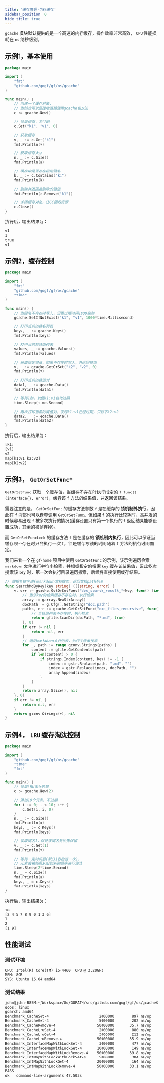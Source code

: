 ```yaml
---
title: '缓存管理-内存缓存'
sidebar_position: 0
hide_title: true
---
```


`gcache` 模块默认提供的是一个高速的内存缓存，操作效率非常高效， `CPU` 性能损耗在 `ns` 纳秒级别。

## 示例1，基本使用

```go
package main

import (
    "fmt"
    "github.com/gogf/gf/os/gcache"
)

func main() {
    // 创建一个缓存对象，
    // 当然也可以便捷地直接使用gcache包方法
    c := gcache.New()

    // 设置缓存，不过期
    c.Set("k1", "v1", 0)

    // 获取缓存
    v, _ := c.Get("k1")
    fmt.Println(v)

    // 获取缓存大小
    n, _ := c.Size()
    fmt.Println(n)

    // 缓存中是否存在指定键名
    b, _ := c.Contains("k1")
    fmt.Println(b)

    // 删除并返回被删除的键值
    fmt.Println(c.Remove("k1"))

    // 关闭缓存对象，让GC回收资源
    c.Close()
}

```

执行后，输出结果为：

```html
v1
1
true
v1

```

## 示例2，缓存控制

```go
package main

import (
    "fmt"
    "github.com/gogf/gf/os/gcache"
    "time"
)

func main() {
    // 当键名不存在时写入，设置过期时间1000毫秒
    gcache.SetIfNotExist("k1", "v1", 1000*time.Millisecond)

    // 打印当前的键名列表
    keys, _ := gcache.Keys()
    fmt.Println(keys)

    // 打印当前的键值列表
    values, _ := gcache.Values()
    fmt.Println(values)

    // 获取指定键值，如果不存在时写入，并返回键值
    v, _ := gcache.GetOrSet("k2", "v2", 0)
    fmt.Println(v)

    // 打印当前的键值对
    data1, _ := gcache.Data()
    fmt.Println(data1)

    // 等待1秒，以便k1:v1自动过期
    time.Sleep(time.Second)

    // 再次打印当前的键值对，发现k1:v1已经过期，只剩下k2:v2
    data2, _ := gcache.Data()
    fmt.Println(data2)
}

```

执行后，输出结果为：

```html
[k1]
[v1]
v2
map[k1:v1 k2:v2]
map[k2:v2]

```

## 示例3， `GetOrSetFunc*`

`GetOrSetFunc` 获取一个缓存值，当缓存不存在时执行指定的 `f func() (interface{}, error)`，缓存该 `f` 方法的结果值，并返回该结果。

需要注意的是， `GetOrSetFunc` 的缓存方法参数 `f` 是在缓存的 **锁机制外执行**，因此在 `f` 内部也可以嵌套调用 `GetOrSetFunc`。但如果 `f` 的执行比较耗时，高并发的时候容易出现 `f` 被多次执行的情况(缓存设置只有第一个执行的 `f` 返回结果能够设置成功，其余的被抛弃掉)。

而 `GetOrSetFuncLock` 的缓存方法 `f` 是在缓存的 **锁机制内执行**，因此可以保证当缓存项不存在时只会执行一次 `f`，但是缓存写锁的时间随着 `f` 方法的执行时间而定。

我们来看一个在 `gf-home` 项目中使用 `GetOrSetFunc` 的示例，该示例遍历检索 `markdown` 文件进行字符串检索，并根据指定的搜索 `key` 缓存该结果值，因此多次搜索该 `key` 时，第一次会执行目录遍历搜索，后续将直接使用缓存结果。

```go
// 根据关键字进行markdown文档搜索，返回文档path列表
func SearchMdByKey(key string) ([]string, error) {
    v, err := gcache.GetOrSetFunc("doc_search_result_"+key, func() (interface{}, error) {
        // 当该key的检索缓存不存在时，执行检索
        array := garray.NewStrArray()
        docPath := g.Cfg().GetString("doc.path")
        paths, err := gcache.GetOrSetFunc("doc_files_recursive", func() (interface{}, error) {
            // 当目录列表不存在时，执行检索
            return gfile.ScanDir(docPath, "*.md", true)
        }, 0)
        if err != nil {
            return nil, err
        }
        // 遍历markdown文件列表，执行字符串搜索
        for _, path := range gconv.Strings(paths) {
            content := gfile.GetContents(path)
            if len(content) > 0 {
                if strings.Index(content, key) != -1 {
                    index := gstr.Replace(path, ".md", "")
                    index = gstr.Replace(index, docPath, "")
                    array.Append(index)
                }
            }
        }
        return array.Slice(), nil
    }, 0)
    if err != nil {
        return nil, err
    }
    return gconv.Strings(v), nil
}

```

## 示例4， `LRU` 缓存淘汰控制

```go
package main

import (
    "github.com/gogf/gf/os/gcache"
    "time"
    "fmt"
)

func main() {
    // 设置LRU淘汰数量
    c := gcache.New(2)

    // 添加10个元素，不过期
    for i := 0; i < 10; i++ {
        c.Set(i, i, 0)
    }
    n, _ := c.Size()
    fmt.Println(n)
    keys, _ := c.Keys()
    fmt.Println(keys)

    // 读取键名1，保证该键名是优先保留
    v, _ := c.Get(1)
    fmt.Println(v)

    // 等待一定时间后(默认1秒检查一次)，
    // 元素会被按照从旧到新的顺序进行淘汰
    time.Sleep(2*time.Second)
    n, _ = c.Size()
    fmt.Println(n)
    keys, _ = c.Keys()
    fmt.Println(keys)
}

```

执行后，输出结果为：

```html
10
[2 4 5 7 8 9 0 1 3 6]
1
2
[1 9]

```

## 性能测试

### 测试环境

```shell
CPU: Intel(R) Core(TM) i5-4460  CPU @ 3.20GHz
MEM: 8GB
SYS: Ubuntu 16.04 amd64

```

### 测试结果

```html
john@john-B85M:~/Workspace/Go/GOPATH/src/github.com/gogf/gf/os/gcache$ go test *.go -bench=".*" -benchmem
goos: linux
goarch: amd64
Benchmark_CacheSet-4                       2000000        897 ns/op      249 B/op        4 allocs/op
Benchmark_CacheGet-4                       5000000        202 ns/op       49 B/op        1 allocs/op
Benchmark_CacheRemove-4                   50000000       35.7 ns/op        0 B/op        0 allocs/op
Benchmark_CacheLruSet-4                    2000000        880 ns/op      399 B/op        4 allocs/op
Benchmark_CacheLruGet-4                    3000000        212 ns/op       33 B/op        1 allocs/op
Benchmark_CacheLruRemove-4                50000000       35.9 ns/op        0 B/op        0 allocs/op
Benchmark_InterfaceMapWithLockSet-4        3000000        477 ns/op       73 B/op        2 allocs/op
Benchmark_InterfaceMapWithLockGet-4       10000000        149 ns/op        0 B/op        0 allocs/op
Benchmark_InterfaceMapWithLockRemove-4    50000000       39.8 ns/op        0 B/op        0 allocs/op
Benchmark_IntMapWithLockWithLockSet-4      5000000        304 ns/op       53 B/op        0 allocs/op
Benchmark_IntMapWithLockGet-4             20000000        164 ns/op        0 B/op        0 allocs/op
Benchmark_IntMapWithLockRemove-4          50000000       33.1 ns/op        0 B/op        0 allocs/op
PASS
ok   command-line-arguments 47.503s

```